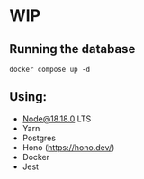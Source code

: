 # WIP


## Running the database
`docker compose up -d`


## Using:
 - Node@18.18.0 LTS
 - Yarn
 - Postgres
 - Hono (https://hono.dev/)
 - Docker
 - Jest
